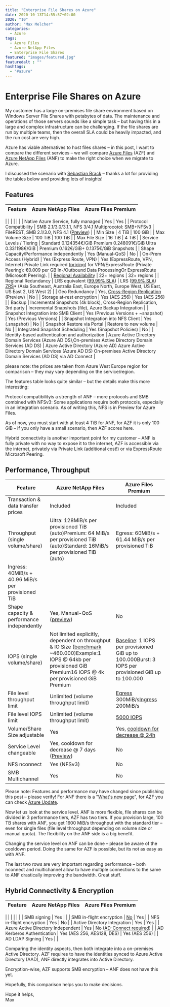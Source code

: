 ```yaml
---
title: "Enterprise File Shares on Azure"
date: 2020-10-13T14:55:57+02:00
2020: "10"
author: "Max Melcher"
categories:
  - Azure
tags:
  - Azure Files
  - Azure NetApp Files
  - Enterprise File Shares
featured: "images/featured.jpg"
featuredalt : ""
hashtags: 
  - "#azure"
---
```

# Enterprise File Shares on Azure

My customer has a large on-premises file share environment based on Windows Server File Shares with petabytes of data. The maintenance and operations of those servers sounds like a simple task – but having this in a large and complex infrastructure can be challenging. If the file shares are run by multiple teams, then the overall SLA could be heavily impacted, and the run cost are very high.

Azure has viable alternatives to host files shares – in this post, I want to compare the different services – we will compare [Azure Files](https://docs.microsoft.com/en-us/azure/storage/files/storage-files-introduction) (AZF) and [Azure NetApp Files](https://docs.microsoft.com/en-us/azure/azure-netapp-files/) (ANF) to make the right choice when we migrate to Azure.

I discussed the scenario with [Sebastian Brack](https://www.linkedin.com/in/seb-brack/) – thanks a lot for providing the tables below and providing lots of insights!

## Features

| **Feature** | **Azure NetApp Files** | **Azure Files Premium** |
| --- | --- | --- |
|
| |
|
| |
| Native Azure Service, fully managed | Yes | Yes |
| Protocol Compatibility | SMB 2.1/3.0/3.1.1, NFS 3/4.1
 Multiprocotol: SMB+NFSv3 | FileREST, SMB 2.1/3.0, NFS 4.1 ([Preview](https://azure.microsoft.com/en-us/blog/nfs-41-support-for-azure-files-is-now-in-preview/)) |
| Min Size | 4 TiB | 100 GiB |
| Max Volume Size | 100 TiB | 100 TiB |
| Max File Size | 16 TiB | 4 TiB |
| Service Levels / Tiering | Standard 0.124354€/GiB
 Premium 0.248091€/GiB
 Ultra 0.331198€/GiB | Premium 0.162€/GiB+ 0.1375€/GiB Snapshots
|
| Shape Capacity/Performance independently | Yes (Manual-QoS) | No |
| On-Prem Access (Hybrid) | Yes (Express Route, VPN) | Yes (ExpressRoute, VPN, Internet)
 Private Link required ([pricing](https://azure.microsoft.com/en-us/pricing/details/private-link/)) for VPN/ExpressRoute (Private Peering):
 €0.009 per GB In-/Outbound Data ProcessingOr ExpressRoute (Microsoft Peering). |
| [Regional Availability](https://azure.microsoft.com/global-infrastructure/services/?products=netapp,storage) | 22+ regions | 32+ regions |
| Regional Redundancy | LRS equivalent ([99.99% SLA](https://azure.microsoft.com/en-us/support/legal/sla/netapp/v1_1/)) | LRS ([99.9% SLA](https://azure.microsoft.com/en-us/support/legal/sla/storage/v1_5/))
[ZRS](https://docs.microsoft.com/azure/storage/common/storage-redundancy)\* (Asia Southeast, Australia East, Europe North, Europe West, US East, US East 2, US West 2) |
| Geo Redundancy | Yes, [Cross-Region Replication](https://docs.microsoft.com/en-us/azure/azure-netapp-files/cross-region-replication-introduction) (Preview) | No |
| Storage at-rest encryption | Yes (AES 256) | Yes (AES 256) |
| Backup | Incremental Snapshots (4k block), Cross-Region Replication, 3rd party | Incremental Snapshots (file), Azure Backup Integration |
| Snapshot Integration into SMB Client | Yes (Previous Versions + ~snapshot) | Yes (Previous Versions) |
| Snapshot Integration into NFS Client | Yes (.snapshot) | No |
| Snapshot Restore via Portal | Restore to new volume | No |
| Integrated Snapshot Scheduling | Yes (Snapshot Policies) | No |
| Identity-based authentication and authorization | Azure Active Directory Domain Services (Azure AD DS),On-premises Active Directory Domain Services (AD DS) | Azure Active Directory (Azure AD)
 Azure Active Directory Domain Services (Azure AD DS)
 On-premises Active Directory Domain Services (AD DS) via AD Connect |

please note: the prices are taken from Azure West Europe region for comparison – they may vary depending on the service/region.

The features table looks quite similar – but the details make this more interesting:

Protocol compatibilityis a strength of ANF – more protocols and SMB combined with NFSv3: Some applications require both protocols, especially in an integration scenario. As of writing this, NFS is in Preview for Azure Files.

As of now, you must start with at least 4 TiB for ANF, for AZF it is only 100 GiB – if you only have a small scenario, then AZF scores here.

Hybrid connectivity is another important point for my customer – ANF is fully private with no way to expose it to the internet, AZF is accessible via the internet, privately via Private Link (additional cost!) or via ExpressRoute Microsoft Peering.

## Performance, Throughput

| **Feature** | **Azure NetApp Files** | **Azure Files Premium** |
| --- | --- | --- |
| Transaction &amp; data transfer prices | Included | Included |
| Throughput (single volume/share) | Ultra: 128MiB/s per provisioned TiB (auto)Premium: 64 MiB/s per provisioned TiB (auto)Standard: 16MiB/s per provisioned TiB (auto) | Egress: 60MiB/s + 61.44 MiB/s per provisioned TiB
 Ingress: 40MiB/s + 40.96 MiB/s per provisioned TiB |
| Shape capacity &amp; performance independently | Yes, Manual-QoS ([preview](https://docs.microsoft.com/en-us/azure/azure-netapp-files/manage-manual-qos-capacity-pool)) | No |
| IOPS (single volume/share) | Not limited explicitly, dependent on throughput &amp; IO Size ([benchmark](https://docs.microsoft.com/en-us/azure/azure-netapp-files/performance-benchmarks-linux) ~460.000)Example:1 IOPS @ 64kb per provisioned GiB Premium16 IOPS @ 4k per provisioned GiB Premium | [Baseline](https://docs.microsoft.com/en-us/azure/storage/files/storage-files-scale-targets#additional-premium-file-share-level-limits): 1 IOPS per provisioned GiB up to 100.000Burst: 3 IOPS per provisioned GiB up to 100.000 |
| File level throughput limit | Unlimited (volume throughput limit) | [Egress](https://docs.microsoft.com/en-us/azure/storage/files/storage-files-scale-targets#file-level-limits) 300MiB/s[Ingress](https://docs.microsoft.com/en-us/azure/storage/files/storage-files-scale-targets#file-level-limits) 200MiB/s |
| File level IOPS limit | Unlimited (volume throughput limit) | [5000 IOPS](https://docs.microsoft.com/en-us/azure/storage/files/storage-files-scale-targets#file-level-limits) |
| Volume/Share Size adjustable | Yes | Yes, [cooldown for decrease @ 24h](https://docs.microsoft.com/en-us/azure/storage/files/storage-files-planning#understanding-provisioning-for-premium-file-shares) |
| Service Level changeable | Yes, cooldown for decrease @ 7 days ([Preview](https://docs.microsoft.com/en-us/azure/azure-netapp-files/dynamic-change-volume-service-level)) | No |
| NFS nconnect | Yes (NFSv3) | No |
| SMB Multichannel | Yes | No |

Please note: Features and performance may have changed since publishing this post – please verify! For ANF there is a &quot;[What&#39;s new page](https://docs.microsoft.com/en-us/azure/azure-netapp-files/whats-new)&quot;, for AZF you can check [Azure Update](https://azure.microsoft.com/en-us/updates/?query=azure%20files).

Now let us look at the service level. ANF is more flexible, file shares can be divided in 3 performance tiers, AZF has two tiers. If you provision large, 100 TB shares with ANF, you get 1600 MiB/s throughput with the standard tier – even for single files (file level throughput depending on volume size or manual quota). The flexibility on the ANF side is a big benefit.

Changing the service level on ANF can be done – please be aware of the cooldown period. Doing the same for AZF is possible, but its not as easy as with ANF.

The last two rows are very important regarding performance – both nconnect and multichannel allow to have multiple connections to the same to ANF drastically improving the bandwidth. Great stuff.

## Hybrid Connectivity &amp; Encryption

| **Feature** | **Azure NetApp Files** | **Azure Files Premium** |
| --- | --- | --- |
|
| |
|
| |
| SMB signing | Yes |
 |
| SMB in-flight encryption | [No](https://docs.microsoft.com/en-us/azure/azure-netapp-files/azure-netapp-files-faqs#can-the-network-traffic-between-the-azure-vm-and-the-storage-be-encrypted) | Yes |
| NFS in-flight encryption | Yes | No |
| Active Directory Integration | Yes | Yes |
| Azure Active Directory Independent | Yes | No ([AD-Connect required](https://docs.microsoft.com/en-us/azure/storage/files/storage-files-identity-auth-active-directory-enable#supported-scenarios-and-restrictions)) |
| AD Kerberos Authentication | Yes (AES 256, AES128, DES) | Yes (AES 256) |
| AD LDAP Signing | Yes |
 |

Comparing the identity aspects, then both integrate into a on-premises Active Directory. AZF requires to have the identities synced to Azure Active Directory (AAD), ANF directly integrates into Active Directory.

Encryption-wise, AZF supports SMB encryption – ANF does not have this yet.

Hopefully, this comparison helps you to make decisions.

Hope it helps,  
Max
